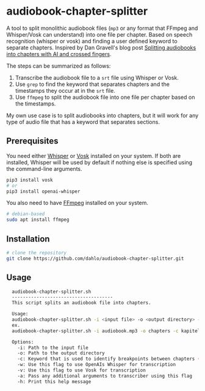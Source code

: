 # audiobook-chapter-splitter

A tool to split monolithic audiobook files (`mp3` or any format that FFmpeg and Whisper/Vosk can understand) into one file per chapter. Based on speech recognition (whisper or vosk) and finding a user defined keyword to separate chapters. Inspired by Dan Gravell's blog post [Splitting audiobooks into chapters with AI and crossed fingers](https://www.blisshq.com/music-library-management-blog/2021/01/22/splitting-audiobooks-chapters-ai/).

The steps can be summarized as follows:
1. Transcribe the audiobook file to a `srt` file using Whisper or Vosk.
1. Use `grep` to find the keyword that separates chapters and the timestamps they occur at in the `srt` file.
1. Use `ffmpeg` to split the audiobook file into one file per chapter based on the timestamps.

My own use case is to split audiobooks into chapters, but it will work for any type of audio file that has a keyword that separates sections.

## Prerequisites

You need either [Whisper](https://github.com/openai/whisper) or [Vosk](https://alphacephei.com/vosk/) installed on your system. If both are installed, Whisper will be used by default if nothing else is specified using the command-line arguments.

```bash
pip3 install vosk
# or
pip3 install openai-whisper
```

You also need to have [FFmpeg](https://ffmpeg.org/) installed on your system.

```bash
# debian-based
sudo apt install ffmpeg
```

## Installation

```bash
# clone the repository
git clone https://github.com/dahlo/audiobook-chapter-splitter.git
```

## Usage

```bash
  audiobook-chapter-splitter.sh
  -------------------------------------
  This script splits an audiobook file into chapters.

  Usage:
  audiobook-chapter-splitter.sh -i <input file> -o <output directory> -c <chapter keyword> [-w] [-v] [-a ARGS] [-h]
  ex.
  audiobook-chapter-splitter.sh -i audiobook.mp3 -o chapters -c kapitel -w -a "--model medium --language Swedish"

  Options:
    -i: Path to the input file
    -o: Path to the output directory
    -c: Keyword that is used to identify breakpoints between chapters (case-insensitive)
    -w: Use this flag to use OpenAIs Whisper for transcription
    -v: Use this flag to use Vosk for transcription
    -a: Pass any additional arguments to transcriber using this flag
    -h: Print this help message
```










